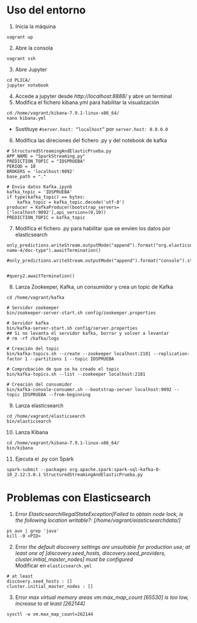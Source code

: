 # Uso del entorno
1. Inicia la máquina
```
vagrant up
```
2. Abre la consola
```
vagrant ssh
```
3. Abre Jupyter
```
cd PLICA/
jupyter notebook
```
4. Accede a jupyter desde *http://localhost:8888/* y abre un terminal
5. Modifica el fichero kibana.yml para habilitar la visualización
   
```
cd /home/vagrant/kibana-7.9.1-linux-x86_64/
nano kibana.yml
```
   - Sustituye `#server.host: “localhost”` por `server.host: 0.0.0.0`

6. Modifica las direciones del fichero .py y del notebook de kafka
```
# StructuredStreamingAndElasticPrueba.py
APP_NAME = "SparkStreaming.py"
PREDICTION_TOPIC = "IDSPRUEBA"
PERIOD = 10
BROKERS = 'localhost:9092'
base_path = "."

# Envio datos Kafka.ipynb
kafka_topic = 'IDSPRUEBA'
if type(kafka_topic) == bytes:
    kafka_topic = kafka_topic.decode('utf-8')
producer = KafkaProducer(bootstrap_servers=['localhost:9092'],api_version=(0,10))
PREDICTION_TOPIC = kafka_topic
```
7. Modifica el fichero .py para habilitar que se envíen los datos por elasticsearch
```
only_predictions.writeStream.outputMode("append").format("org.elasticsearch.spark.sql").option("checkpointLocation",'/tmp/checkpoint').start("index-name-4/doc-type").awaitTermination()

#only_predictions.writeStream.outputMode("append").format("console").start().awaitTermination()


#query2.awaitTermination()
```
8. Lanza Zookeeper, Kafka, un consumidor y crea un topic de Kafka
```
cd /home/vagrant/kafka

# Servidor zookeeper
bin/zookeeper-server-start.sh config/zookeeper.properties

# Servidor kafka
bin/kafka-server-start.sh config/server.properties
## Si no levanta el servidor kafka, borrar y volver a levantar
# rm -rf /kafka/logs

# Creación del topic
bin/kafka-topics.sh --create --zookeeper localhost:2181 --replication-factor 1 --partitions 1 --topic IDSPRUEBA

# Comprobación de que se ha creado el topic
bin/kafka-topics.sh --list --zookeeper localhost:2181

# Creación del consumidor
bin/kafka-console-consumer.sh --bootstrap-server localhost:9092 --topic IDSPRUEBA --from-beginning
```
9. Lanza elasticsearch
```
cd /home/vagrant/elasticsearch
bin/elasticsearch
```
10. Lanza Kibana
```
cd /home/vagrant/kibana-7.9.1-linux-x86_64/
bin/kibana
```
11. Ejecuta el .py con Spark
```
spark-submit --packages org.apache.spark:spark-sql-kafka-0-10_2.12:3.0.1 StructuredStreamingAndElasticPrueba.py
```
# Problemas con Elasticsearch
1. Error *ElasticsearchIllegalStateException[Failed to obtain node lock, is the following location writable?: [/home/vagrant/elasticsearchdata/]*
```
ps aux | grep 'java'
kill -9 <PID>
```
2. Error *the default discovery settings are unsuitable for production use; at least one of [discovery.seed_hosts, discovery.seed_providers, cluster.initial_master_nodes] must be configured*</br>
Modificar en `elasticsearch.yml`
```
# at least 
discovery.seed_hosts : []
cluster.initial_master_nodes : []
```
3. Error *max virtual memory areas vm.max_map_count [65530] is too low, increase to at least [262144]*
```
sysctl -w vm.max_map_count=262144
```
